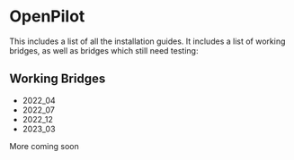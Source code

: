 # OpenPilot

This includes a list of all the installation guides. It includes a list of working bridges, as well as bridges which still need testing:

## Working Bridges

* 2022_04
* 2022_07
* 2022_12
* 2023_03

More coming soon